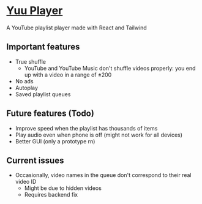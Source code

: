 # [Yuu Player](https://yuu.pages.dev/)
A YouTube playlist player made with React and Tailwind

## Important features
- True shuffle
  - YouTube and YouTube Music don't shuffle videos properly: you end up with a video in a range of ±200
- No ads
- Autoplay
- Saved playlist queues

## Future features (Todo)
- Improve speed when the playlist has thousands of items
- Play audio even when phone is off (might not work for all devices)
- Better GUI (only a prototype rn)

## Current issues
- Occasionally, video names in the queue don't correspond to their real video ID
  - Might be due to hidden videos
  - Requires backend fix
